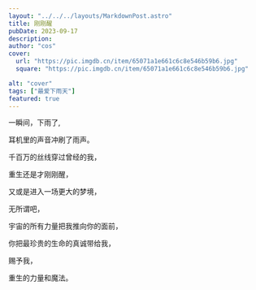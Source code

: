 ```yaml
---
layout: "../../../layouts/MarkdownPost.astro"
title: 刚刚醒
pubDate: 2023-09-17
description:
author: "cos"
cover:
  url: "https://pic.imgdb.cn/item/65071a1e661c6c8e546b59b6.jpg"
  square: "https://pic.imgdb.cn/item/65071a1e661c6c8e546b59b6.jpg"

alt: "cover"
tags: ["最爱下雨天"]
featured: true
---
```




一瞬间，下雨了,

耳机里的声音冲刷了雨声。

千百万的丝线穿过曾经的我，

重生还是才刚刚醒，

又或是进入一场更大的梦境，

无所谓吧，

宇宙的所有力量把我推向你的面前，

你把最珍贵的生命的真诚带给我，

赐予我，

重生的力量和魔法。
